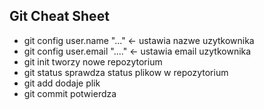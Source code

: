  Git Cheat Sheet
------------------
- git config user.name "..." <- ustawia nazwe uzytkownika
- git config user.email "...." <- ustawia email uzytkownika
- git init tworzy nowe repozytorium
- git status sprawdza status plikow w repozytorium 
- git add dodaje plik 
- git commit potwierdza
